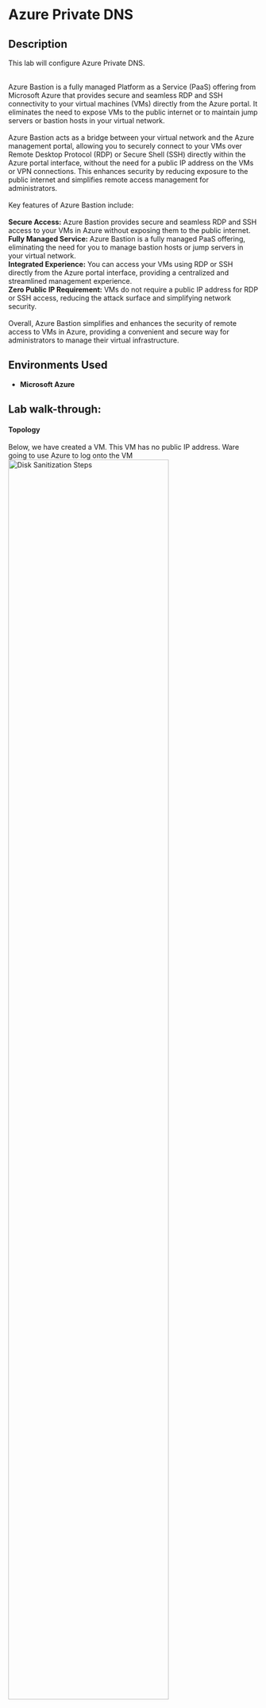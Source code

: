 <h1>Azure Private DNS</h1>

<h2>Description</h2>
This lab will configure Azure Private DNS.<br /><br />

Azure Bastion is a fully managed Platform as a Service (PaaS) offering from Microsoft Azure that provides secure and seamless RDP and SSH connectivity to your virtual machines (VMs) directly from the Azure portal. It eliminates the need to expose VMs to the public internet or to maintain jump servers or bastion hosts in your virtual network.
<br /><br />
Azure Bastion acts as a bridge between your virtual network and the Azure management portal, allowing you to securely connect to your VMs over Remote Desktop Protocol (RDP) or Secure Shell (SSH) directly within the Azure portal interface, without the need for a public IP address on the VMs or VPN connections. This enhances security by reducing exposure to the public internet and simplifies remote access management for administrators.
<br /><br />
Key features of Azure Bastion include:
<br /><br />
<b>Secure Access:</b> Azure Bastion provides secure and seamless RDP and SSH access to your VMs in Azure without exposing them to the public internet.<br />
<b>Fully Managed Service:</b> Azure Bastion is a fully managed PaaS offering, eliminating the need for you to manage bastion hosts or jump servers in your virtual network.<br />
<b>Integrated Experience:</b> You can access your VMs using RDP or SSH directly from the Azure portal interface, providing a centralized and streamlined management experience.<br />
<b>Zero Public IP Requirement:</b> VMs do not require a public IP address for RDP or SSH access, reducing the attack surface and simplifying network security.
<br />
<br />
Overall, Azure Bastion simplifies and enhances the security of remote access to VMs in Azure, providing a convenient and secure way for administrators to manage their virtual infrastructure.



<h2>Environments Used </h2>

- <b>Microsoft Azure</b>

<h2>Lab walk-through:</h2>

<p align="center">
<h4>Topology</h4>
Below, we have created a VM. This VM has no public IP address. Ware going to use Azure to log onto the VM<br/>
<img src="https://i.imgur.com/bhbcrm3.png" height="80%" width="80%" alt="Disk Sanitization Steps"/>
<br />

<h4>Step 1</h4> 
Create a Bastion subnet.<br/>
<img src="https://i.imgur.com/M5MkGaP.png" height="80%" width="80%" alt="Disk Sanitization Steps"/>
<h4>Step 3</h4> 

<h4>Step 2</h4> 
Configure Bastion.<br/>
<img src="https://i.imgur.com/YnUlt3I.png" height="80%" width="80%" alt="Disk Sanitization Steps"/>
<h4>Step 3</h4>

<h4>Step 3</h4> 
Log into the VM.<br/>
<img src="https://i.imgur.com/tmw9F3Z.png" height="80%" width="80%" alt="Disk Sanitization Steps"/>
<img src="https://i.imgur.com/Vtbz3yY.png" height="80%" width="80%" alt="Disk Sanitization Steps"/>
